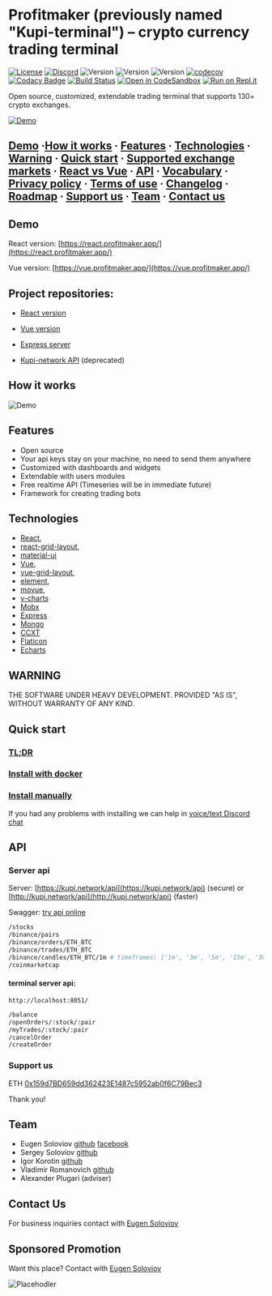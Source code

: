 # Profitmaker (previously named "Kupi-terminal") – crypto currency trading terminal

[![License](https://img.shields.io/badge/licence-GPL--2.0-blue.svg)](https://raw.githubusercontent.com/kupi-network/kupi-terminal/master/LICENSE) [![Discord](https://img.shields.io/discord/430374279343898624.svg?color=4D64BA&label=chat%20on%20discord)](https://discord.gg/2PtuMAg) ![Version](https://img.shields.io/badge/express_server-0.6.0-blue.svg) ![Version](https://img.shields.io/badge/react_client-0.6.0-blue.svg) ![Version](https://img.shields.io/badge/vue_client-0.3.0-blue.svg) [![codecov](https://codecov.io/gh/kupi-network/kupi-terminal/branch/master/graph/badge.svg)](https://codecov.io/gh/kupi-network/kupi-terminal) [![Codacy Badge](https://api.codacy.com/project/badge/Grade/a0b7b6b595fd4b3db3818fed7665b1bf)](https://www.codacy.com/app/suenot/kupi-terminal?utm_source=github.com&amp;utm_medium=referral&amp;utm_content=kupi-network/kupi-terminal&amp;utm_campaign=Badge_Grade) [![Build Status](https://travis-ci.org/kupi-network/kupi-terminal.svg?branch=master)](https://travis-ci.org/kupi-network/kupi-terminal) [![Open in CodeSandbox](https://img.shields.io/badge/Open%20in-CodeSandbox-blue?style=flat-square&logo=codesandbox)](https://githubbox.com/suenot/kupi-terminal) [![Run on Repl.it](https://repl.it/badge/github/suenot/kupi-terminal)](https://repl.it/github/suenot/kupi-terminal)

Open source, customized, extendable trading terminal that supports 130+
crypto exchanges.

[![Demo](https://github.com/kupi-network/kupi-terminal/blob/master/demo.png?raw=true)](http://demo.kupi.network/)

## [Demo](#demo) ·[How it works](#how-it-works) · [Features](#features) · [Technologies](#technologies) · [Warning](#warning) · [Quick start](#quick-start) · [Supported exchange markets](https://github.com/kupi-network/kupi-terminal/blob/master/MARKETS.md) · [React vs Vue](https://github.com/kupi-network/kupi-terminal/blob/master/REACT_VS_VUE.md) · [API](#api) · [Vocabulary](https://github.com/kupi-network/kupi-terminal/blob/master/VOCABULARY.md) · [Privacy policy](https://github.com/kupi-network/kupi-terminal/blob/master/PRIVACY_POLICY.md) · [Terms of use](https://github.com/kupi-network/kupi-terminal/blob/master/TERMS_OF_USE.md) · [Changelog](https://github.com/kupi-network/kupi-terminal/blob/master/CHANGELOG.md) · [Roadmap](https://github.com/kupi-network/kupi-terminal/blob/master/ROADMAP.md) · [Support us](#support-us) · [Team](#team) · [Contact us](#contact-us)

## Demo

React version: [https://react.profitmaker.app/](https://react.profitmaker.app/)

Vue version: [https://vue.profitmaker.app/](https://vue.profitmaker.app/)

## Project repositories:

- [React version](https://github.com/suenot/profitmaker-react)

- [Vue version](https://github.com/suenot/profitmaker-vue)

- [Express server](https://github.com/suenot/profitmaker-express)

- [Kupi-network API](https://github.com/suenot/kupi-terminal-api) (deprecated)


## How it works

![Demo](https://github.com/kupi-network/kupi-terminal/blob/master/structure.png?raw=true)


## Features

-   Open source
-   Your api keys stay on your machine, no need to send them anywhere
-   Customized with dashboards and widgets
-   Extendable with users modules
-   Free realtime API (Timeseries will be in immediate future)
-   Framework for creating trading bots

## Technologies

-   [React](https://github.com/facebook/react),
-   [react-grid-layout](https://github.com/STRML/react-grid-layout),
-   [material-ui](https://github.com/mui-org/material-ui)
-   [Vue](https://github.com/vuejs/vue),
-   [vue-grid-layout](https://github.com/jbaysolutions/vue-grid-layout),
-   [element](https://github.com/ElemeFE/element),
-   [movue](https://github.com/nighca/movue),
-   [v-charts](https://github.com/ElemeFE/v-charts)
-   [Mobx](https://github.com/mobxjs/mobx)
-   [Express](https://github.com/expressjs/express)
-   [Mongo](https://github.com/mongodb/mongo)
-   [CCXT](https://github.com/ccxt/ccxt)
-   [Flaticon](https://www.flaticon.com/)
-   [Echarts](https://github.com/apache/incubator-echarts)

## WARNING

THE SOFTWARE UNDER HEAVY DEVELOPMENT. PROVIDED "AS IS", WITHOUT WARRANTY
OF ANY KIND.

## Quick start

### [TL;DR](https://github.com/kupi-network/kupi-terminal/blob/master/INSTALL_TL_DR.md)

### [Install with docker](https://github.com/kupi-network/kupi-terminal/blob/master/INSTALL_WITH_DOCKER.md)

### [Install manually](https://github.com/kupi-network/kupi-terminal/blob/master/INSTALL_MANUALLY.md)

If you had any problems with installing we can help in [voice/text
Discord chat](https://discord.gg/2PtuMAg)

## API

### Server api

Server: [https://kupi.network/api](https://kupi.network/api) (secure) or
[http://kupi.network/api](http://kupi.network/api) (faster)

Swagger: [try api
online](https://app.swaggerhub.com/apis-docs/soloviofff/kupi.network/1.0.0)

```bash
/stocks
/binance/pairs
/binance/orders/ETH_BTC
/binance/trades/ETH_BTC
/binance/candles/ETH_BTC/1m # timeframes: ['1m', '3m', '5m', '15m', '30m', '1H', '2H', '4H', '6H', '12H', 'D', 'W', 'M']
/coinmarketcap
```

#### terminal server api:

```http://localhost:8051/```

```bash
/balance
/openOrders/:stock/:pair
/myTrades/:stock/:pair
/cancelOrder
/createOrder
```

### Support us

ETH [0x159d7BD659dd362423E1487c5952ab0f6C79Bec3](https://etherscan.io/address/0x159d7BD659dd362423E1487c5952ab0f6C79Bec3)

Thank you!

## Team

-   Eugen Soloviov [github](https://github.com/suenot) [facebook](https://www.facebook.com/soloviov.evgeniy)
-   Sergey Soloviov [github](https://github.com/soloviofff)
-   Igor Korotin [github](https://github.com/markolofsen)
-   Vladimir Romanovich [github](https://github.com/ibnteo)
-   Alexander Plugari (adviser)

## Contact Us

For business inquiries contact with [Eugen Soloviov](https://www.facebook.com/soloviov.evgeniy)

## Sponsored Promotion

Want this place? Contact with [Eugen Soloviov](https://www.facebook.com/soloviov.evgeniy/) 

![Placehodler](https://user-images.githubusercontent.com/1707/48204972-43569e00-e37c-11e8-9cf3-b86e3dc19ee9.png)

